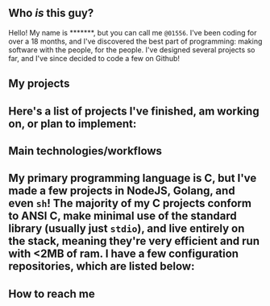 ## Who _is_ this guy?
Hello! My name is *******, but you can call me `@01556`. I've been coding for over a 18 months, and I've discovered the best part of programming: making software with the people, for the people. I've designed several projects so far, and I've since decided to code a few on Github!

## My projects
Here's a list of projects I've finished, am working on, or plan to implement:
- 

## Main technologies/workflows
My primary programming language is C, but I've made a few projects in NodeJS, Golang, and even `sh`! The majority of my C projects conform to ANSI C, make minimal use of the standard library (usually just `stdio`), and live entirely on the stack, meaning they're very efficient and run with <2MB of ram. I have a few configuration repositories, which are listed below:
-

## How to reach me
